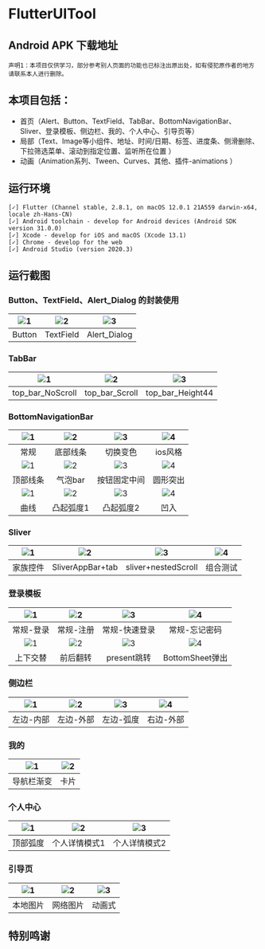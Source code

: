 # FlutterUITool

## Android APK 下载地址

`声明1：本项目仅供学习，部分参考别人页面的功能也已标注出原出处，如有侵犯原作者的地方请联系本人进行删除。`


## 本项目包括：

- 首页（Alert、Button、TextField、TabBar、BottomNavigationBar、Sliver、登录模板、侧边栏、我的、个人中心、引导页等）
- 局部（Text、Image等小组件、地址、时间/日期、标签、进度条、侧滑删除、下拉筛选菜单、滚动到指定位置、监听所在位置 ）
- 动画（Animation系列、Tween、Curves、其他、插件-animations ）


## 运行环境

```
[✓] Flutter (Channel stable, 2.8.1, on macOS 12.0.1 21A559 darwin-x64, locale zh-Hans-CN)
[✓] Android toolchain - develop for Android devices (Android SDK version 31.0.0)
[✓] Xcode - develop for iOS and macOS (Xcode 13.1)
[✓] Chrome - develop for the web
[✓] Android Studio (version 2020.3)

```

## 运行截图

### Button、TextField、Alert_Dialog 的封装使用
|![1](https://github.com/dushiling/project_image/blob/main/flutter_ui_tool/other/button.jpg)|![2](https://github.com/dushiling/project_image/blob/main/flutter_ui_tool/other/textfield.jpg)|![3](https://github.com/dushiling/project_image/blob/main/flutter_ui_tool/other/alert_dialog.jpg)|
| :--: | :--: | :--: |
|Button|TextField|Alert_Dialog|



### TabBar
|![1](https://github.com/dushiling/project_image/blob/main/flutter_ui_tool/Tabbar/top_bar_NoScroll.jpeg)|![2](https://github.com/dushiling/project_image/blob/main/flutter_ui_tool/Tabbar/top_bar_Scroll.jpeg)|![3](https://github.com/dushiling/project_image/blob/main/flutter_ui_tool/Tabbar/top_bar_Height44.jpeg)|
| :--: | :--: | :--: | 
|top_bar_NoScroll|top_bar_Scroll|top_bar_Height44|



### BottomNavigationBar
|![1](https://github.com/dushiling/project_image/blob/main/flutter_ui_tool/bottomNavigationBar/general.jpg)|![2](https://github.com/dushiling/project_image/blob/main/flutter_ui_tool/bottomNavigationBar/bottom_line.jpg)|![3](https://github.com/dushiling/project_image/blob/main/flutter_ui_tool/bottomNavigationBar/change_color.gif)|![4](https://github.com/dushiling/project_image/blob/main/flutter_ui_tool/bottomNavigationBar/ios_style.jpg)|
| :--: | :--: | :--: | :--: |
|常规|底部线条|切换变色|ios风格|
|![1](https://github.com/dushiling/project_image/blob/main/flutter_ui_tool/bottomNavigationBar/top_line.gif)|![2](https://github.com/dushiling/project_image/blob/main/flutter_ui_tool/bottomNavigationBar/bubble_bar.gif)|![3](https://github.com/dushiling/project_image/blob/main/flutter_ui_tool/bottomNavigationBar/float_button.jpg)|![4](https://github.com/dushiling/project_image/blob/main/flutter_ui_tool/bottomNavigationBar/round.gif)|
|顶部线条|气泡bar|按钮固定中间|圆形突出|
|![1](https://github.com/dushiling/project_image/blob/main/flutter_ui_tool/bottomNavigationBar/curve.gif)|![2](https://github.com/dushiling/project_image/blob/main/flutter_ui_tool/bottomNavigationBar/convex.gif)|![3](https://github.com/dushiling/project_image/blob/main/flutter_ui_tool/bottomNavigationBar/convex2.jpg)|![4](https://github.com/dushiling/project_image/blob/main/flutter_ui_tool/bottomNavigationBar/concave.gif)|
|曲线|凸起弧度1|凸起弧度2|凹入|


### Sliver
|![1](https://github.com/dushiling/project_image/blob/main/flutter_ui_tool/sliver/family_widget.jpg)|![2](https://github.com/dushiling/project_image/blob/main/flutter_ui_tool/sliver/sliverAppBar_tab.gif)|![3](https://github.com/dushiling/project_image/blob/main/flutter_ui_tool/sliver/sliver_nestedScrollview.gif)|![4](https://github.com/dushiling/project_image/blob/main/flutter_ui_tool/sliver/combination.jpg)|
| :--: | :--: | :--: | :--: |
|家族控件|SliverAppBar+tab|sliver+nestedScroll|组合测试|


### 登录模板
|![1](https://github.com/dushiling/project_image/blob/main/flutter_ui_tool/login/ordinary_1.jpg)|![2](https://github.com/dushiling/project_image/blob/main/flutter_ui_tool/login/ordinary_2.jpg)|![3](https://github.com/dushiling/project_image/blob/main/flutter_ui_tool/login/ordinary_3.jpg)|![4](https://github.com/dushiling/project_image/blob/main/flutter_ui_tool/login/ordinary_4.jpg)|
| :--: | :--: | :--: | :--: |
|常规-登录|常规-注册|常规-快速登录|常规-忘记密码|
|![1](https://github.com/dushiling/project_image/blob/main/flutter_ui_tool/login/top_bottom.gif)|![2](https://github.com/dushiling/project_image/blob/main/flutter_ui_tool/login/overturn.gif)|![3](https://github.com/dushiling/project_image/blob/main/flutter_ui_tool/login/present.jpg)|![4](https://github.com/dushiling/project_image/blob/main/flutter_ui_tool/login/bottomSheet.gif)|
|上下交替|前后翻转|present跳转|BottomSheet弹出|


### 侧边栏
|![1](https://github.com/dushiling/project_image/blob/main/flutter_ui_tool/sidebar/left_inner.jpg)|![2](https://github.com/dushiling/project_image/blob/main/flutter_ui_tool/sidebar/letf_out.jpg)|![3](https://github.com/dushiling/project_image/blob/main/flutter_ui_tool/sidebar/letf_inner.jpg)|![4](https://github.com/dushiling/project_image/blob/main/flutter_ui_tool/sidebar/left_out_radian.jpg)|
| :--: | :--: | :--: | :--: |
|左边-内部|左边-外部|左边-弧度|右边-外部|

### 我的
|![1](https://github.com/dushiling/project_image/blob/main/flutter_ui_tool/mine/appbar_gradient.jpg)|![2](https://github.com/dushiling/project_image/blob/main/flutter_ui_tool/mine/card.jpg)|
| :--: | :--: |
|导航栏渐变|卡片|


### 个人中心
|![1](https://github.com/dushiling/project_image/blob/main/flutter_ui_tool/person_center/person1.jpg)|![2](https://github.com/dushiling/project_image/blob/main/flutter_ui_tool/person_center/person2.jpg)|![3](https://github.com/dushiling/project_image/blob/main/flutter_ui_tool/person_center/person3.jpg)|
| :--: | :--: | :--: |
|顶部弧度|个人详情模式1|个人详情模式2|

### 引导页
|![1](https://github.com/dushiling/project_image/blob/main/flutter_ui_tool/guidance/g1.jpg)|![2](https://github.com/dushiling/project_image/blob/main/flutter_ui_tool/guidance/g2.jpg)|![3](https://github.com/dushiling/project_image/blob/main/flutter_ui_tool/guidance/g3.gif)|
| :--: | :--: | :--: |
|本地图片|网络图片|动画式|




## 特别鸣谢
